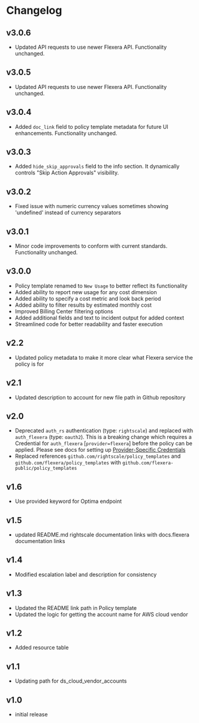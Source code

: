 # Changelog

## v3.0.6

- Updated API requests to use newer Flexera API. Functionality unchanged.

## v3.0.5

- Updated API requests to use newer Flexera API. Functionality unchanged.

## v3.0.4

- Added `doc_link` field to policy template metadata for future UI enhancements. Functionality unchanged.

## v3.0.3

- Added `hide_skip_approvals` field to the info section. It dynamically controls "Skip Action Approvals" visibility.

## v3.0.2

- Fixed issue with numeric currency values sometimes showing 'undefined' instead of currency separators

## v3.0.1

- Minor code improvements to conform with current standards. Functionality unchanged.

## v3.0.0

- Policy template renamed to `New Usage` to better reflect its functionality
- Added ability to report new usage for any cost dimension
- Added ability to specify a cost metric and look back period
- Added ability to filter results by estimated monthly cost
- Improved Billing Center filtering options
- Added additional fields and text to incident output for added context
- Streamlined code for better readability and faster execution

## v2.2

- Updated policy metadata to make it more clear what Flexera service the policy is for

## v2.1

- Updated description to account for new file path in Github repository

## v2.0

- Deprecated `auth_rs` authentication (type: `rightscale`) and replaced with `auth_flexera` (type: `oauth2`).  This is a breaking change which requires a Credential for `auth_flexera` [`provider=flexera`] before the policy can be applied.  Please see docs for setting up [Provider-Specific Credentials](https://docs.flexera.com/flexera/EN/Automation/ProviderCredentials.htm)
- Replaced references `github.com/rightscale/policy_templates` and `github.com/flexera/policy_templates` with `github.com/flexera-public/policy_templates`

## v1.6

- Use provided keyword for Optima endpoint

## v1.5

- updated README.md rightscale documentation links with docs.flexera documentation links

## v1.4

- Modified escalation label and description for consistency

## v1.3

- Updated the README link path in Policy template
- Updated the logic for getting the account name for AWS cloud vendor

## v1.2

- Added resource table

## v1.1

- Updating path for ds_cloud_vendor_accounts

## v1.0

- initial release
